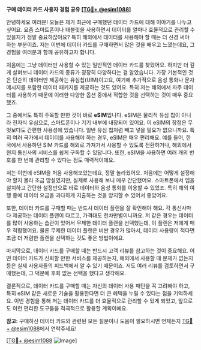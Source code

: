 **구매 데이터 카드 사용자 경험 공유 [[TG💪+ @esim1088](https://t.me/s/esim1088)]**

안녕하세요 여러분! 오늘은 제가 최근에 구매했던 데이터 카드에 대해 이야기를 나누고 싶어요. 요즘 스마트폰이나 태블릿을 사용하면서 데이터를 얼마나 효율적으로 관리할 수 있을지가 정말 중요하잖아요? 특히 해외에서 데이터를 사용해야 할 때는 더 신경 써야 하는 부분이죠. 저는 이번에 데이터 카드를 구매하면서 많은 것을 배우고 느꼈는데요, 그 경험을 여러분과 함께 공유하고자 합니다.

처음에는 그냥 데이터만 사용할 수 있는 일반적인 데이터 카드를 찾았어요. 하지만 더 깊게 살펴보니 데이터 카드의 종류가 굉장히 다양하다는 걸 알았습니다. 가장 기본적인 것은 단순히 데이터만 제공하는 유심칩(UIM)이고요, 여기에 추가적으로 음성 통화나 문자 메시지를 포함한 데이터 패키지를 제공하는 것도 있어요. 특히 저는 해외에서 자주 데이터를 사용하기 때문에 이러한 다양한 옵션 중에서 적합한 것을 선택하는 것이 매우 중요했죠.

그 중에서도 특히 주목할 만한 것이 바로 **eSIM**입니다. eSIM은 물리적 유심 칩이 아니라 전자식 유심으로, 스마트폰이나 기기 내부에 내장되어 있어요. 이 eSIM의 장점은 무엇보다도 간편한 사용성에 있습니다. 일반 유심 칩처럼 빼고 넣을 필요가 없으니까요. 특히 여러 국가에서 데이터를 사용해야 하는 경우, eSIM은 매우 편리해요. 예를 들어, 한국에서 사용하던 SIM 카드를 해외로 가져가서 사용할 수 있도록 전환하거나, 해외에서 현지 통신사의 서비스를 쉽게 구독할 수 있답니다. 또한, eSIM을 사용하면 여러 개의 번호를 한 번에 관리할 수 있다는 점도 매력적이에요.

저는 이번에 eSIM을 처음 사용해보았는데요, 정말 놀라웠어요. 처음에는 어떻게 설정해야 할지 몰라 조금 망설였지만, 실제로 사용해 보니 매우 간단했어요. 스마트폰에서 앱을 설치하고 간단한 설정만으로 바로 데이터와 음성 통화를 이용할 수 있었죠. 특히 해외 여행 중에 데이터 요금을 과다하게 지출하는 것을 방지할 수 있어서 좋았어요.

또한, 데이터 카드를 구매할 때는 반드시 데이터 플랜을 잘 확인해야 해요. 각 통신사마다 제공하는 데이터 플랜이 다르고, 가격대도 천차만별이니까요. 저 같은 경우는 데이터를 많이 사용하는 습관이 있어서 무제한 데이터 플랜을 선택했는데, 이 플랜은 저에게 매우 적합했어요. 물론 무제한 데이터 플랜은 비싼 경우가 많아서, 데이터 사용량이 적다면 조금 더 저렴한 플랜을 선택하는 것도 좋은 방법이에요.

마지막으로, 데이터 카드를 구매할 때는 반드시 고객 리뷰를 참고하는 것이 중요해요. 어떤 데이터 카드가 신뢰할 만한 서비스를 제공하는지, 해외에서 사용할 때 문제가 없는지 등은 실제 사용자들의 피드백에서 알 수 있기 때문이죠. 저도 여러 리뷰를 검토하면서 구매했는데, 그 덕분에 후회 없는 선택을 했다고 생각해요.

결론적으로, 데이터 카드를 구매할 때는 자신의 데이터 사용 패턴을 꼭 고려해야 하고, 특히 eSIM 같은 새로운 기술을 활용한다면 더 큰 혜택을 누릴 수 있다는 점을 기억하세요. 이번 경험을 통해 저는 데이터 카드를 더 효율적으로 관리할 수 있게 되었고, 앞으로도 이런 편리한 도구들을 적극적으로 활용할 계획이에요.

**참고:** 구매하신 데이터 카드와 관련된 모든 질문이나 도움이 필요하시면 언제든지 [TG💪+ @esim1088](https://t.me/s/esim1088)에서 연락주세요!

[[TG💪+ @esim1088](https://t.me/s/esim1088) ![Image](https://i.postimg.cc/Y0z9fWf4/image.png)]